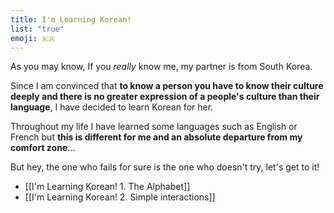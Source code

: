 ```yaml
---
title: I'm Learning Korean!
list: "true"
emoji: 🇰🇷
---
```

As you may know, If you *really* know me, my partner is from South Korea. 

Since I am convinced that **to know a person you have to know their culture deeply and there is no greater expression of a people's culture than their language**, I have decided to learn Korean for her.

Throughout my life I have learned some languages such as English or French but **this is different for me and an absolute departure from my comfort zone**... 

But hey, the one who fails for sure is the one who doesn't try, let's get to it!

- [[I'm Learning Korean! 1. The Alphabet]]
- [[I'm Learning Korean! 2. Simple interactions]]